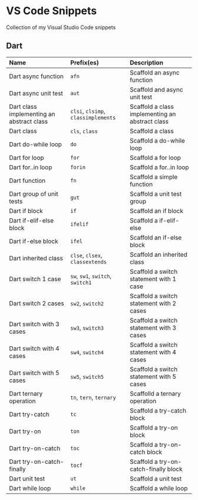 # VS Code Snippets

Collection of my Visual Studio Code snippets

## Dart

| Name                                      | Prefix(es)                          | Description                                     |
| :---------------------------------------- | :---------------------------------- | :---------------------------------------------- |
| Dart async function                       | `afn`                               | Scaffold an async function                      |
| Dart async unit test                      | `aut`                               | Scaffold and async unit test                    |
| Dart class implementing an abstract class | `clsi`, `clsimp`, `classimplements` | Scaffold a class implementing an abstract class |
| Dart class                                | `cls`, `class`                      | Scaffold a class                                |
| Dart do-while loop                        | `do`                                | Scaffold a do-while loop                        |
| Dart for loop                             | `for`                               | Scaffold a for loop                             |
| Dart for..in loop                         | `forin`                             | Scaffold a for..in loop                         |
| Dart function                             | `fn`                                | Scaffold a simple function                      |
| Dart group of unit tests                  | `gut`                               | Scaffold a unit test group                      |
| Dart if block                             | `if`                                | Scaffold an if block                            |
| Dart if-elif-else block                   | `ifelif`                            | Scaffold a if-elif-else                         |
| Dart if-else block                        | `ifel`                              | Scaffold an if-else block                       |
| Dart inherited class                      | `clse`, `clsex`, `classextends`     | Scaffold an inherited class                     |
| Dart switch 1 case                        | `sw`, `sw1`, `switch`, `switch1`    | Scaffold a switch statement with 1 case         |
| Dart switch 2 cases                       | `sw2`, `switch2`                    | Scaffold a switch statement with 2 cases        |
| Dart switch with 3 cases                  | `sw3`, `switch3`                    | Scaffold a switch statement with 3 cases        |
| Dart switch with 4 cases                  | `sw4`, `switch4`                    | Scaffold a switch statement with 4 cases        |
| Dart switch with 5 cases                  | `sw5`, `switch5`                    | Scaffold a switch statement with 5 cases        |
| Dart ternary operation                    | `tn`, `tern`, `ternary`             | Scaffolld a ternary operation                   |
| Dart try-catch                            | `tc`                                | Scaffold a try-catch block                      |
| Dart try-on                               | `ton`                               | Scaffold a try-on block                         |
| Dart try-on-catch                         | `toc`                               | Scaffold a try-on-catch block                   |
| Dart try-on-catch-finally                 | `tocf`                              | Scaffold a try-on-catch-finally block           |
| Dart unit test                            | `ut`                                | Scaffold a unit test                            |
| Dart while loop                           | `while`                             | Scaffold a while loop                           |
